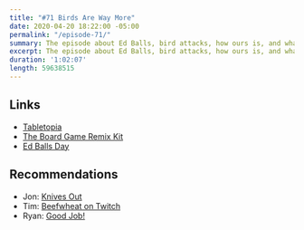 ```yaml
---
title: "#71 Birds Are Way More"
date: 2020-04-20 18:22:00 -05:00
permalink: "/episode-71/"
summary: The episode about Ed Balls, bird attacks, how ours is, and whatever.
excerpt: The episode about Ed Balls, bird attacks, how ours is, and whatever.
duration: '1:02:07'
length: 59638515
---
```


## Links
- [Tabletopia](https://tabletopia.com/)
- [The Board Game Remix Kit](https://bgrk.itch.io/)
- [Ed Balls Day](https://knowyourmeme.com/memes/ed-balls)

## Recommendations
- Jon: [Knives Out](https://knivesout.movie)
- Tim: [Beefwheat on Twitch](https://www.twitch.tv/beefwheat)
- Ryan: [Good Job!](https://www.nintendo.com/games/detail/good-job-switch/)
